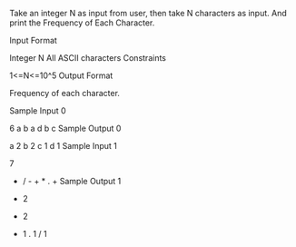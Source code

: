 Take an integer N as input from user, then take N characters as input. And print the Frequency of Each Character.

Input Format

Integer N
All ASCII characters
Constraints

1<=N<=10^5
Output Format

Frequency of each character.

Sample Input 0

6
a b a d b c
Sample Output 0

a 2
b 2
c 1
d 1
Sample Input 1

7
* / - + * . +
Sample Output 1

* 2
+ 2
- 1
. 1
/ 1